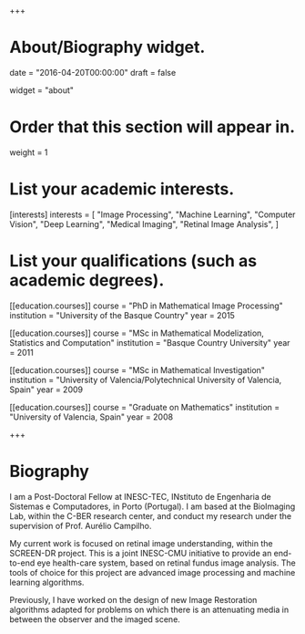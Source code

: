 +++
# About/Biography widget.

date = "2016-04-20T00:00:00"
draft = false

widget = "about"

# Order that this section will appear in.
weight = 1

# List your academic interests.
[interests]
  interests = [
    "Image Processing",
    "Machine Learning",
    "Computer Vision",
    "Deep Learning",
    "Medical Imaging",
    "Retinal Image Analysis",
  ]

# List your qualifications (such as academic degrees).
[[education.courses]]
  course = "PhD in  Mathematical Image Processing"
  institution = "University of the Basque Country"
  year = 2015

[[education.courses]]
  course = "MSc in Mathematical Modelization, Statistics and Computation"
  institution = "Basque Country University"
  year = 2011

[[education.courses]]
  course = "MSc in Mathematical Investigation"
  institution = "University of Valencia/Polytechnical University of Valencia, Spain"
  year = 2009

[[education.courses]]
  course = "Graduate on Mathematics"
  institution = "University of Valencia, Spain"
  year = 2008
 
+++

# Biography

I am a Post-Doctoral Fellow at INESC-TEC, INstituto de Engenharia de Sistemas e Computadores, in Porto (Portugal). I am based at the BioImaging Lab, within the C-BER research center, and conduct my research under the supervision of Prof. Aurélio Campilho.

My current work is focused on retinal image understanding, within the SCREEN-DR project. This is a joint INESC-CMU initiative to provide an end-to-end eye health-care system, based on retinal fundus image analysis. The tools of choice for this project are advanced image processing and machine learning algorithms. 

Previously, I have worked on the design of new Image Restoration algorithms adapted for problems on which there is an attenuating media in between the observer and the imaged scene. 
